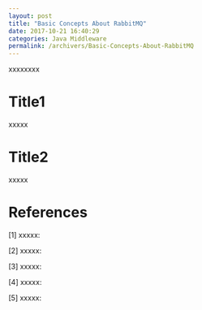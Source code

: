 ```yaml
---
layout: post
title: "Basic Concepts About RabbitMQ"
date: 2017-10-21 16:40:29
categories: Java Middleware
permalink: /archivers/Basic-Concepts-About-RabbitMQ
---
```


xxxxxxxx

<!--more-->

# Title1

xxxxx

# Title2

xxxxx

# References

[1] xxxxx: []()

[2] xxxxx: []()

[3] xxxxx: []()

[4] xxxxx: []()

[5] xxxxx: []()








